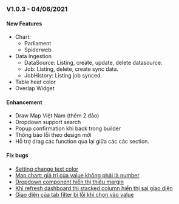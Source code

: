 ### V1.0.3 - 04/06/2021

#### New Features

- Chart:
  - Parliament
  - Spiderweb
- Data Ingestion
  - DataSource: Listing, create, update, delete datasource.
  - Job: Listing, delete, create sync data.
  - JobHistory: Listing job synced.
- Table heat color
- Overlap Widget

#### Enhancement

- Draw Map Việt Nam (thêm 2 đảo)
- Dropdown support search
- Popup confirmation khi back trong builder
- Thông báo lỗi theo design mới
- Hỗ trợ drag các function qua lại giữa các các section.

#### Fix bugs

- [Setting change text color](https://trello.com/c/RxNGKFyg/92-staging-setting-change-text-color-%E1%BA%A3nh-h%C6%B0%E1%BB%9Fng-%C4%91%E1%BA%BFn-m%C3%A0u-text-c%E1%BB%A7a-c%E1%BA%A3-tooltips-d%E1%BA%ABn-%C4%91%E1%BA%BFn-kh%C3%B4ng-%C4%91%E1%BB%8Dc-%C4%91%C6%B0%E1%BB%A3c-n%E1%BB%99i-dung-tooltips)
- [Map chart: giá trị của value không phải là number](https://trello.com/c/XTFYnQED/61-map-chart-gi%C3%A1-tr%E1%BB%8B-c%E1%BB%A7a-value-kh%C3%B4ng-ph%E1%BA%A3i-l%C3%A0-number-nh%C6%B0ng-map-v%E1%BA%ABn-hi%E1%BB%83n-th%E1%BB%8B-v%C3%A0-th%C3%B4ng-tin-hi%E1%BB%83n-th%E1%BB%8B-tr%C3%AAn-map-c%C5%A9ng-kh%C3%B4ng-%C4%91%C3%BAng-v%E1%BB%9Bi-d%E1%BB%AF-li)
- [Dropdown component hiển thị thiếu margin](https://trello.com/c/CcjBRTue/89-dropdown-component-hi%E1%BB%83n-th%E1%BB%8B-thi%E1%BA%BFu-margin)
- [Khi refresh dashboard thì stacked column hiển thị sai giao diện](https://trello.com/c/EHWX4NGd/95-staging-khi-refresh-dashboard-th%C3%AC-stacked-column-hi%E1%BB%83n-th%E1%BB%8B-sai-giao-di%E1%BB%87n)
- [Giao diện của tab filter bị lỗi khi chọn vào value](https://trello.com/c/QFfy57on/42-giao-di%E1%BB%87n-c%E1%BB%A7a-tab-filter-b%E1%BB%8B-l%E1%BB%97i-khi-ch%E1%BB%8Dn-v%C3%A0o-value)

